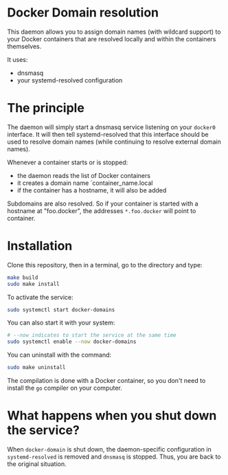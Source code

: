 # Docker Domain resolution

This daemon allows you to assign domain names (with wildcard support) to your Docker containers that are resolved locally and within the containers themselves.

It uses:
- dnsmasq
- your systemd-resolved configuration

# The principle

The daemon will simply start a dnsmasq service listening on your `docker0` interface. It will then tell systemd-resolved that this interface should be used to resolve domain names (while continuing to resolve external domain names).

Whenever a container starts or is stopped:
- the daemon reads the list of Docker containers
- it creates a domain name `container_name.local
- if the container has a hostname, it will also be added

Subdomains are also resolved. So if your container is started with a hostname at "foo.docker", the addresses `*.foo.docker` will point to container.

# Installation

Clone this repository, then in a terminal, go to the directory and type:
```bash
make build
sudo make install
```

To activate the service:
```bash
sudo systemctl start docker-domains
```
You can also start it with your system:
```bash
# --now indicates to start the service at the same time
sudo systemctl enable --now docker-domains
```

You can uninstall with the command:
```bash
sudo make uninstall
```

The compilation is done with a Docker container, so you don't need to install the `go` compiler on your computer.

# What happens when you shut down the service?

When `docker-domain` is shut down, the daemon-specific configuration in `systemd-resolved` is removed and `dnsmasq` is stopped. Thus, you are back to the original situation.

